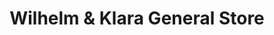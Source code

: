 ---
title: "Wilhelm & Klara General Store"
url: /meersburg/wilhelm-und-klara-general-store/
shop: Andenken
---